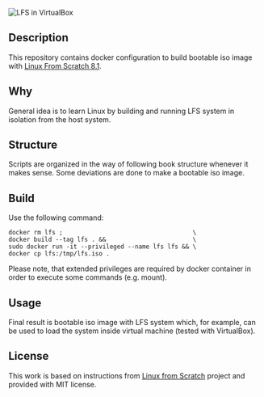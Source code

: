 ![LFS in VirtualBox](https://user-images.githubusercontent.com/1611077/33808510-16825dd2-dde8-11e7-9a1c-0ca0bc3ff2b5.png)

## Description

This repository contains docker configuration to build bootable iso image with [Linux From Scratch 8.1](http://www.linuxfromscratch.org/lfs/downloads/8.1/LFS-BOOK-8.1.pdf).

## Why

General idea is to learn Linux by building and running LFS system in isolation from the host system.

## Structure

Scripts are organized in the way of following book structure whenever it makes sense. Some deviations are done to make a bootable iso image.

## Build

Use the following command:

    docker rm lfs ;                                    \
    docker build --tag lfs . &&                        \
    sudo docker run -it --privileged --name lfs lfs && \
    docker cp lfs:/tmp/lfs.iso .

Please note, that extended privileges are required by docker container in order to execute some commands (e.g. mount).

## Usage

Final result is bootable iso image with LFS system which, for example, can be used to load the system inside virtual machine (tested with VirtualBox).

## License

This work is based on instructions from [Linux from Scratch](http://www.linuxfromscratch.org/lfs) project and provided with MIT license.

